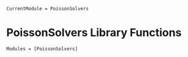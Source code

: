 ```@meta
CurrentModule = PoissonSolvers
```

# PoissonSolvers Library Functions

```@autodocs
Modules = [PoissonSolvers]
```
